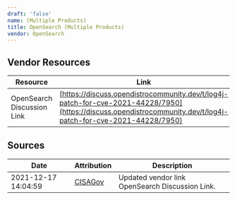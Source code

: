 ```yaml
---
draft: 'false'
name: (Multiple Products)
title: OpenSearch (Multiple Products)
vendor: OpenSearch
---
```


## Vendor Resources
| Resource | Link |
| --- | --- |
| OpenSearch Discussion Link | [https://discuss.opendistrocommunity.dev/t/log4j-patch-for-cve-2021-44228/7950](https://discuss.opendistrocommunity.dev/t/log4j-patch-for-cve-2021-44228/7950) |



## Sources
| Date | Attribution | Description |
| --- | --- | --- |
| 2021-12-17 14:04:59 | [CISAGov](https://raw.githubusercontent.com/cisagov/log4j-affected-db/develop/README.md) | Updated vendor link OpenSearch Discussion Link.  |
